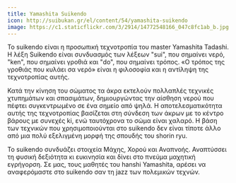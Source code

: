 ```yaml
---
title: Yamashita Suikendo
icon: http://suibukan.gr/el/content/54/yamashita-suikendo
image: https://c1.staticflickr.com/3/2914/14772548166_047c8fc1ab_b.jpg
---
```

 Το suikendo είναι η προσωπική τεχνοτροπία του master Yamashita Tadashi. Η λέξη Suikendo είναι συνδυασμός των λέξεων "sui", που σημαίνει νερό, "ken", που σημαίνει γροθιά και "do", που σημαίνει τρόπος. «O τρόπος της γροθιάς που κυλάει σα νερό» είναι η φιλοσοφία και η αντίληψη της τεχνοτροπίας αυτής.

Κατά την κίνηση του σώματος τα άκρα εκτελούν πολλαπλές τεχνικές χτυπημάτων και σπασιμάτων, δημιουργώντας την αίσθηση νερού που πέφτει συγκεντρωμένο σε ένα σημείο από ψηλά. Η αποτελεσματικότητα αυτής της τεχνοτροπίας βασίζεται στη σύνδεση των άκρων με το κέντρο βάρους με συνεχές ki, ενώ ταυτόχρονα το σώμα είναι χαλαρό. Η βάση των τεχνικών που χρησιμοποιούνται στο suikendo δεν είναι τίποτε άλλο από μια πολύ εξελιγμένη μορφή της σπουδής του shorin ryu.

Το suikendo συνδυάζει στοιχεία Μάχης, Χορού και Αναπνοής. Αναπτύσσει τη φυσική δεξιότητα κι ευκινησία και δίνει στο πνεύμα μαχητική εγρήγορση.
Σε μας, τους μαθητές του hanshi Yamashita, αρέσει να αναφερόμαστε στο suikendo σαν τη jazz των πολεμικών τεχνών.